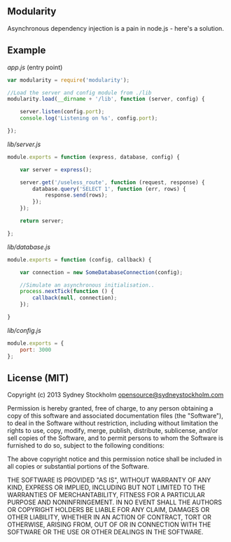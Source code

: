 ## Modularity

Asynchronous dependency injection is a pain in node.js - here's a solution.

## Example

*app.js* (entry point)

```javascript
var modularity = require('modularity');

//Load the server and config module from ./lib
modularity.load(__dirname + '/lib', function (server, config) {

    server.listen(config.port);
    console.log('Listening on %s', config.port);

});
```

*lib/server.js*

```javascript
module.exports = function (express, database, config) {

    var server = express();

    server.get('/useless_route', function (request, response) {
        database.query('SELECT 1', function (err, rows) {
            response.send(rows);
        });
    });

    return server;

};
```

*lib/database.js*

```javascript
module.exports = function (config, callback) {

    var connection = new SomeDatabaseConnection(config);

    //Simulate an asynchronous initialisation..
    process.nextTick(function () {
        callback(null, connection);
    });

}
```

*lib/config.js*

```javascript
module.exports = {
    port: 3000
};
```

## License (MIT)

Copyright (c) 2013 Sydney Stockholm <opensource@sydneystockholm.com>

Permission is hereby granted, free of charge, to any person obtaining
a copy of this software and associated documentation files (the
"Software"), to deal in the Software without restriction, including
without limitation the rights to use, copy, modify, merge, publish,
distribute, sublicense, and/or sell copies of the Software, and to
permit persons to whom the Software is furnished to do so, subject to
the following conditions:

The above copyright notice and this permission notice shall be
included in all copies or substantial portions of the Software.

THE SOFTWARE IS PROVIDED "AS IS", WITHOUT WARRANTY OF ANY KIND,
EXPRESS OR IMPLIED, INCLUDING BUT NOT LIMITED TO THE WARRANTIES OF
MERCHANTABILITY, FITNESS FOR A PARTICULAR PURPOSE AND
NONINFRINGEMENT. IN NO EVENT SHALL THE AUTHORS OR COPYRIGHT HOLDERS BE
LIABLE FOR ANY CLAIM, DAMAGES OR OTHER LIABILITY, WHETHER IN AN ACTION
OF CONTRACT, TORT OR OTHERWISE, ARISING FROM, OUT OF OR IN CONNECTION
WITH THE SOFTWARE OR THE USE OR OTHER DEALINGS IN THE SOFTWARE.

